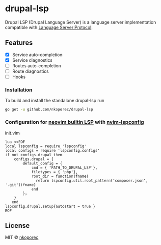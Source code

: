 # drupal-lsp

Drupal LSP (Drupal Language Server) is a language server implementation compatible with [Language Server Protocol](https://github.com/microsoft/language-server-protocol).

## Features

- [x] Service auto-completion
- [x] Service diagnostics
- [ ] Routes auto-completion
- [ ] Route diagnostics
- [ ] Hooks

### Installation

To build and install the standalone drupal-lsp run

```bash
go get -u github.com/nkoporec/drupal-lsp
```

### Configuration for [neovim builtin LSP](https://neovim.io/doc/user/lsp.html) with [nvim-lspconfig](https://github.com/neovim/nvim-lspconfig)

init.vim

```vim
lua <<EOF
local lspconfig = require 'lspconfig'
local configs = require 'lspconfig.configs'
if not configs.drupal then
	configs.drupal = {
		default_config = {
    		cmd = { 'PATH_TO_DRUPAL_LSP'},
    		filetypes = { 'php'},
			root_dir = function(fname)
			  return lspconfig.util.root_pattern('composer.json', '.git')(fname)
			end
		};
	}
   end
lspconfig.drupal.setup{autostart = true }
EOF

```

## License

MIT © [nkoporec](https://github.com/nkoporec) 
